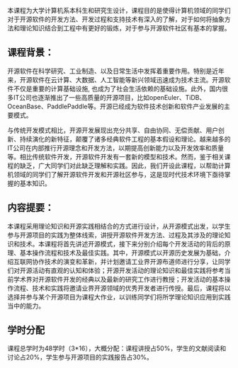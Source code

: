 本课程为大学计算机系本科生和研究生设计，课程目的是使得计算机领域的同学们对于开源软件的开发方法、开发过程和支持技术有深入的了解，对于如何将抽象方法和理论知识结合到工程中有更好的锻炼，对于参与开源软件社区有基本的掌握。

## 课程背景：
开源软件在科学研究、工业制造、以及日常生活中发挥着重要作用。特别是近年来，开源软件在云计算、大数据、人工智能等新兴领域迅速成为技术主流。开源软件不仅是重要的计算基础设施, 也成为了社会生活依赖的基础设施。此外，国内很多IT公司也逐渐推出了一些高质量的开源项目，比如openEuler、TiDB、OceanBase、PaddlePaddle等。开源已经成为软件技术创新和软件产业发展的主要模式。

与传统开发模式相比，开源开发展现出充分共享、自由协同、无偿贡献、用户创新、持续演化的新特征，颠覆了诸多经典软件工程的基本假设和理论。越来越多的IT公司在内部推行开源理念和开发方法，以期提高创新能力以及开发效率和质量等。相比传统软件开发，开源软件开发有一套新的模型和技术。然而，鉴于相关课程的缺乏，广大同学们对此缺乏理解和实践。因此，我们开设此课程，以帮助计算机领域的同学们了解开源软件开发和开源社区参与，这是现时代技术环境下亟待掌握的基本知识。

## 内容提要：

   本课程采用理论知识和开源实践相结合的方式进行设计，从开源模式出发，以学生参与开源项目的实践为整体线索，讲授开源软件开发方法、过程及其涉及的理论知识和技术。本课程将首先讲述开源模式，接下来分别介绍每个开发活动的背后的原理、基本操作流程和技术及最佳实践。其中，开源模式以开源历史发展为基础，介绍互联网协作技术的演变和革新，并计划邀请工业界开源布道师进行分享，让同学们对开源活动有直观的认知和体验；开源开发活动的理论知识和最佳实践将参考当前学术界对开源软件开发的经典以及最新的研究工作进行教授；开发活动的基本操作流程、技术和实践将邀请业界开源领域的优秀开发者进行传授。最后，课程将以选择并参与某个开源项目为课程大作业，以训练同学们将所学理论知识应用到实践当中的能力。

## 学时分配
课程总学时为48学时（3*16），大概分配：课程讲授占50%，学生的文献阅读和讨论占20%，学生参与开源项目的实践报告占30%。
